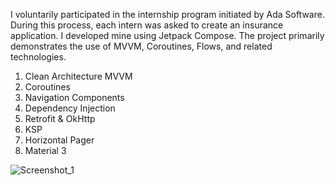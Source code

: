 I voluntarily participated in the internship program initiated by Ada Software. During this process, each intern was asked to create an insurance application. I developed mine using Jetpack Compose. The project primarily demonstrates the use of MVVM, Coroutines, Flows, and related technologies.

<ol>
  <li>Clean Architecture MVVM</li>
  <li>Coroutines</li>
  <li>Navigation Components</li>
  <li>Dependency Injection</li>
  <li>Retrofit & OkHttp</li>
  <li>KSP</li>
  <li>Horizontal Pager</li>
  <li>Material 3</li>
</ol>

![Screenshot_1](https://github.com/user-attachments/assets/75cf5beb-3956-43a5-95f9-32a48e394541)
